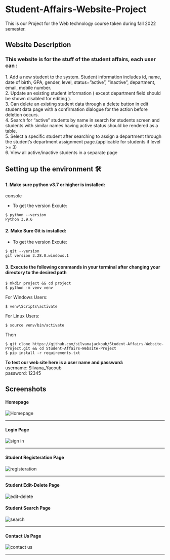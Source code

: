 # Student-Affairs-Website-Project
This is our Project for the Web technology course taken during fall 2022 semester.

<h2> Website Description</h2>
<h3>This website is for the stuff of the student affairs, each user can :</h3>
1. Add a new student to the system. Student information includes id, name,
date of birth, GPA, gender, level, status=”active”, “inactive”, department, email,
mobile number.</br>
2. Update an existing student information ( except department field should be
shown disabled for editing ).</br>
3. Can delete an existing student data through a delete button in edit student
data page with a confirmation dialogue for the action before deletion occurs.</br>
4. Search for “active” students by name in search for students screen and
students with similar names having active status should be rendered as a table.</br>
5. Select a specific student after searching to assign a department through
the student’s department assignment page.(applicable for students if level >= 3)</br>
6. View all active/inactive students in a separate page</br>


Setting up the environment 🛠
--------------------------

#### 1. Make sure python v3.7 or higher is installed:

console
* To get the version Excute:

```
$ python --version
Python 3.9.6
```

#### 2. Make Sure Git is installed:
* To get the version Excute:
```
$ git --version
git version 2.28.0.windows.1
```

#### 3. Execute the following commands in your terminal after changing your directory to the desired path

```
$ mkdir project && cd project
$ python -m venv venv
```

For Windows Users:
```
$ venv\Scripts\activate
```
For Linux Users:
```
$ source venv/bin/activate
```
Then
```
$ git clone https://github.com/silvanajackoub/Student-Affairs-Website-Project.git && cd Student-Affairs-Website-Project
$ pip install -r requirements.txt
```
<b>To test our web site here is a user name and password:</b></br>
username: Silvana_Yacoub</br>
password: 12345

## Screenshots

#### Homepage

![Homepage](https://user-images.githubusercontent.com/78499278/207459589-6af1e5d0-e938-4f13-afbe-78c2dfe3be09.jpg)

<hr>

#### Login Page

![sign in](https://user-images.githubusercontent.com/78499278/207459755-1f037b2e-aeb8-4cf1-872a-d4b2a1c0a49b.jpg)

<hr>

#### Student Registeration Page

![registeration](https://user-images.githubusercontent.com/78499278/207459862-5a2cec5a-0c8d-4609-9661-da0cb4cc5ebd.jpg)

<hr>

#### Student Edit-Delete Page

![edit-delete](https://user-images.githubusercontent.com/78499278/207459873-e07ffe51-3ec8-4a2a-bf34-77337b606d33.jpg)

#### Student Search Page

![search](https://user-images.githubusercontent.com/78499278/207459889-884a5485-2a38-4fbe-addd-7ebac58494c3.jpg)

<hr>

#### Contact Us Page

![contact us](https://user-images.githubusercontent.com/78499278/207459907-e7133e97-8b96-4a92-8096-d55ac98a4b54.jpg)


<hr>

